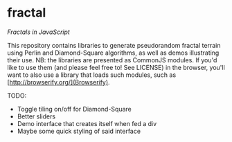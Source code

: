 fractal
=======

_Fractals in JavaScript_

This repository contains libraries to generate pseudorandom fractal terrain using Perlin and Diamond-Square algorithms, as well as demos illustrating their use. NB: the libraries are presented as CommonJS modules. If you'd like to use them (and please feel free to! See LICENSE) in the browser, you'll want to also use a library that loads such modules, such as [http://browserify.org/](Browserify).

TODO:
* Toggle tiling on/off for Diamond-Square
* Better sliders
* Demo interface that creates itself when fed a div
* Maybe some quick styling of said interface
